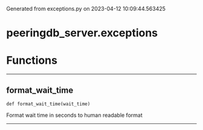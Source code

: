 Generated from exceptions.py on 2023-04-12 10:09:44.563425

# peeringdb_server.exceptions

# Functions
---

## format_wait_time
`def format_wait_time(wait_time)`

Format wait time in seconds to human readable format

---